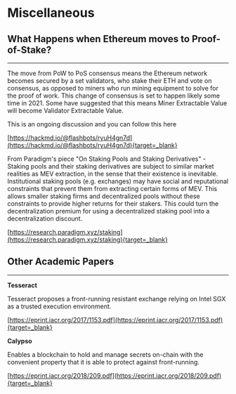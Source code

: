 # Miscellaneous

## What Happens when Ethereum moves to Proof-of-Stake?
---

The move from PoW to PoS consensus means the Ethereum network becomes secured by a set validators, who stake their ETH and vote on consensus, as opposed to miners who run mining equipment to solve for the proof of work. This change of consensus is set to happen likely some time in 2021. Some have suggested that this means Miner Extractable Value will become Validator Extractable Value.

This is an ongoing discussion and you can follow this here

[https://hackmd.io/@flashbots/ryuH4gn7d](https://hackmd.io/@flashbots/ryuH4gn7d){target=_blank}

From Paradigm's piece "On Staking Pools and Staking Derivatives" - Staking pools and their staking derivatives are subject to similar market realities as MEV extraction, in the sense that their existence is inevitable. Institutional staking pools (e.g. exchanges) may have social and reputational constraints that prevent them from extracting certain forms of MEV. This allows smaller staking firms and decentralized pools without these constraints to provide higher returns for their stakers. This could turn the decentralization premium for using a decentralized staking pool into a decentralization discount.

[https://research.paradigm.xyz/staking](https://research.paradigm.xyz/staking){target=_blank}

## Other Academic Papers
---

**Tesseract**

Tesseract proposes a front-running resistant exchange relying on Intel SGX as a trusted execution environment.

[https://eprint.iacr.org/2017/1153.pdf](https://eprint.iacr.org/2017/1153.pdf){target=_blank}

**Calypso**

Enables a blockchain to hold and manage secrets on-chain with the convenient property that it is able to protect against front-running.

[https://eprint.iacr.org/2018/209.pdf](https://eprint.iacr.org/2018/209.pdf){target=_blank}
